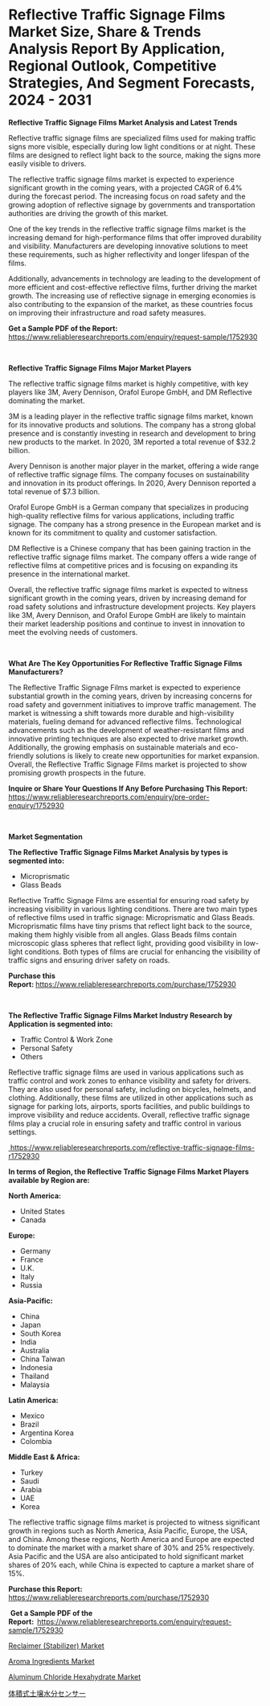<p><h1>Reflective Traffic Signage Films Market Size, Share & Trends Analysis Report By Application, Regional Outlook, Competitive Strategies, And Segment Forecasts, 2024 - 2031</h1></p><p><strong>Reflective Traffic Signage Films Market Analysis and Latest Trends</strong></p>
<p><p>Reflective traffic signage films are specialized films used for making traffic signs more visible, especially during low light conditions or at night. These films are designed to reflect light back to the source, making the signs more easily visible to drivers.</p><p>The reflective traffic signage films market is expected to experience significant growth in the coming years, with a projected CAGR of 6.4% during the forecast period. The increasing focus on road safety and the growing adoption of reflective signage by governments and transportation authorities are driving the growth of this market.</p><p>One of the key trends in the reflective traffic signage films market is the increasing demand for high-performance films that offer improved durability and visibility. Manufacturers are developing innovative solutions to meet these requirements, such as higher reflectivity and longer lifespan of the films.</p><p>Additionally, advancements in technology are leading to the development of more efficient and cost-effective reflective films, further driving the market growth. The increasing use of reflective signage in emerging economies is also contributing to the expansion of the market, as these countries focus on improving their infrastructure and road safety measures.</p></p>
<p><strong>Get a Sample PDF of the Report:&nbsp;</strong> <a href="https://www.reliableresearchreports.com/enquiry/request-sample/1752930">https://www.reliableresearchreports.com/enquiry/request-sample/1752930</a></p>
<p>&nbsp;</p>
<p><strong>Reflective Traffic Signage Films Major Market Players</strong></p>
<p><p>The reflective traffic signage films market is highly competitive, with key players like 3M, Avery Dennison, Orafol Europe GmbH, and DM Reflective dominating the market. </p><p>3M is a leading player in the reflective traffic signage films market, known for its innovative products and solutions. The company has a strong global presence and is constantly investing in research and development to bring new products to the market. In 2020, 3M reported a total revenue of $32.2 billion.</p><p>Avery Dennison is another major player in the market, offering a wide range of reflective traffic signage films. The company focuses on sustainability and innovation in its product offerings. In 2020, Avery Dennison reported a total revenue of $7.3 billion.</p><p>Orafol Europe GmbH is a German company that specializes in producing high-quality reflective films for various applications, including traffic signage. The company has a strong presence in the European market and is known for its commitment to quality and customer satisfaction.</p><p>DM Reflective is a Chinese company that has been gaining traction in the reflective traffic signage films market. The company offers a wide range of reflective films at competitive prices and is focusing on expanding its presence in the international market.</p><p>Overall, the reflective traffic signage films market is expected to witness significant growth in the coming years, driven by increasing demand for road safety solutions and infrastructure development projects. Key players like 3M, Avery Dennison, and Orafol Europe GmbH are likely to maintain their market leadership positions and continue to invest in innovation to meet the evolving needs of customers.</p></p>
<p>&nbsp;</p>
<p><strong>What Are The Key Opportunities For Reflective Traffic Signage Films Manufacturers?</strong></p>
<p><p>The Reflective Traffic Signage Films market is expected to experience substantial growth in the coming years, driven by increasing concerns for road safety and government initiatives to improve traffic management. The market is witnessing a shift towards more durable and high-visibility materials, fueling demand for advanced reflective films. Technological advancements such as the development of weather-resistant films and innovative printing techniques are also expected to drive market growth. Additionally, the growing emphasis on sustainable materials and eco-friendly solutions is likely to create new opportunities for market expansion. Overall, the Reflective Traffic Signage Films market is projected to show promising growth prospects in the future.</p></p>
<p><strong>Inquire or Share Your Questions If Any Before Purchasing This Report:</strong> <a href="https://www.reliableresearchreports.com/enquiry/pre-order-enquiry/1752930">https://www.reliableresearchreports.com/enquiry/pre-order-enquiry/1752930</a></p>
<p>&nbsp;</p>
<p><strong>Market Segmentation</strong></p>
<p><strong>The Reflective Traffic Signage Films Market Analysis by types is segmented into:</strong></p>
<p><ul><li>Microprismatic</li><li>Glass Beads</li></ul></p>
<p><p>Reflective Traffic Signage Films are essential for ensuring road safety by increasing visibility in various lighting conditions. There are two main types of reflective films used in traffic signage: Microprismatic and Glass Beads. Microprismatic films have tiny prisms that reflect light back to the source, making them highly visible from all angles. Glass Beads films contain microscopic glass spheres that reflect light, providing good visibility in low-light conditions. Both types of films are crucial for enhancing the visibility of traffic signs and ensuring driver safety on roads.</p></p>
<p><strong>Purchase this Report:&nbsp;</strong><a href="https://www.reliableresearchreports.com/purchase/1752930">https://www.reliableresearchreports.com/purchase/1752930</a></p>
<p>&nbsp;</p>
<p><strong>The Reflective Traffic Signage Films Market Industry Research by Application is segmented into:</strong></p>
<p><ul><li>Traffic Control & Work Zone</li><li>Personal Safety</li><li>Others</li></ul></p>
<p><p>Reflective traffic signage films are used in various applications such as traffic control and work zones to enhance visibility and safety for drivers. They are also used for personal safety, including on bicycles, helmets, and clothing. Additionally, these films are utilized in other applications such as signage for parking lots, airports, sports facilities, and public buildings to improve visibility and reduce accidents. Overall, reflective traffic signage films play a crucial role in ensuring safety and traffic control in various settings.</p></p>
<p><a href="https://www.reliableresearchreports.com/reflective-traffic-signage-films-r1752930">&nbsp;https://www.reliableresearchreports.com/reflective-traffic-signage-films-r1752930</a></p>
<p><strong>In terms of Region, the Reflective Traffic Signage Films Market Players available by Region are:</strong></p>
<p>
    <p> <strong> North America: </strong>
        <ul>
            <li>United States</li>
            <li>Canada</li>
        </ul>
        </p> 
    <p> <strong> Europe: </strong>
        <ul>
            <li>Germany</li>
            <li>France</li>
            <li>U.K.</li>
            <li>Italy</li>
            <li>Russia</li>
        </ul>
        </p> 
    <p> <strong> Asia-Pacific: </strong>
        <ul>
            <li>China</li>
            <li>Japan</li>
            <li>South Korea</li>
            <li>India</li>
            <li>Australia</li>
            <li>China Taiwan</li>
            <li>Indonesia</li>
            <li>Thailand</li>
            <li>Malaysia</li>
        </ul>
        </p> 
    <p> <strong> Latin America: </strong>
        <ul>
            <li>Mexico</li>
            <li>Brazil</li>
            <li>Argentina Korea</li>
            <li>Colombia</li>
        </ul>
        </p> 
    <p> <strong> Middle East & Africa: </strong>
        <ul>
            <li>Turkey</li>
            <li>Saudi</li>
            <li>Arabia</li>
            <li>UAE</li>
            <li>Korea</li>
        </ul>
    </p>
    </p>
<p><p>The reflective traffic signage films market is projected to witness significant growth in regions such as North America, Asia Pacific, Europe, the USA, and China. Among these regions, North America and Europe are expected to dominate the market with a market share of 30% and 25% respectively. Asia Pacific and the USA are also anticipated to hold significant market shares of 20% each, while China is expected to capture a market share of 15%.</p></p>
<p><strong>Purchase this Report: </strong><a href="https://www.reliableresearchreports.com/purchase/1752930">https://www.reliableresearchreports.com/purchase/1752930</a></p>
<p>&nbsp;<strong>Get a Sample PDF of the Report:&nbsp;&nbsp;</strong><a href="https://www.reliableresearchreports.com/enquiry/request-sample/1752930">https://www.reliableresearchreports.com/enquiry/request-sample/1752930</a></p>
<p><strong></strong></p>
<p><p><a href="https://issuu.com/reportprime-2/docs/reclaimer-stabilizer-market-size-2030.pptx">Reclaimer (Stabilizer) Market</a></p><p><a href="https://github.com/dinty11332244/Market-Research-Report-List-1/blob/main/aroma-ingredients-market.md">Aroma Ingredients Market</a></p><p><a href="https://github.com/kishanagarner91/Market-Research-Report-List-1/blob/main/aluminum-chloride-hexahydrate-market.md">Aluminum Chloride Hexahydrate Market</a></p><p><a href="https://github.com/ksxzwxabcuynh011/Market-Research-Report-List-3/blob/main/669070329350.md">体積式土壌水分センサー</a></p></p>